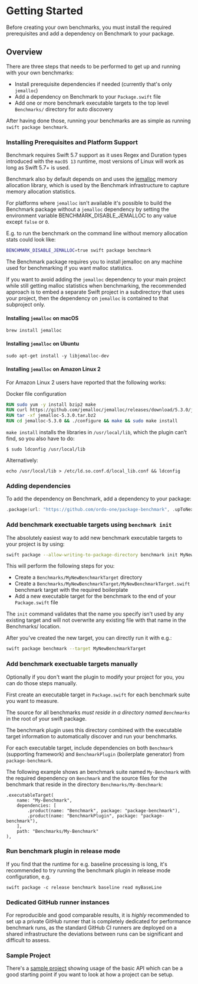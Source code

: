 # Getting Started

Before creating your own benchmarks, you must install the required prerequisites and add a dependency on Benchmark to your package.

## Overview

There are three steps that needs to be performed to get up and running with your own benchmarks:

* Install prerequisite dependencies if needed (currently that's only `jemalloc`) 
* Add a dependency on Benchmark to your `Package.swift` file
* Add one or more benchmark executable targets to the top level `Benchmarks/` directory for auto discovery

After having done those, running your benchmarks are as simple as running `swift package benchmark`.

### Installing Prerequisites and Platform Support

Benchmark requires Swift 5.7 support as it uses Regex and Duration types introduced with the `macOS 13` runtime, most versions of Linux will work as long as Swift 5.7+ is used. 

Benchmark also by default depends on and uses the [jemalloc](https://jemalloc.net) memory allocation library, which is used by the Benchmark infrastructure to capture memory allocation statistics.

For platforms where `jemalloc` isn't available it's possible to build the Benchmark package without a `jemalloc` dependency by setting the environment variable BENCHMARK_DISABLE_JEMALLOC to any value except `false` or `0`.

E.g. to run the benchmark on the command line without memory allocation stats could look like:

```bash
BENCHMARK_DISABLE_JEMALLOC=true swift package benchmark
```

The Benchmark package requires you to install jemalloc on any machine used for benchmarking if you want malloc statistics. 

If you want to avoid adding the `jemalloc` dependency to your main project while still getting malloc statistics when benchmarking, the recommended approach is to embed a separate Swift project in a subdirectory that uses your project, then the dependency on `jemalloc` is contained to that subproject only.

#### Installing `jemalloc` on macOS

```
brew install jemalloc
````

#### Installing `jemalloc` on Ubuntu

```
sudo apt-get install -y libjemalloc-dev
```

#### Installing `jemalloc` on Amazon Linux 2 
For Amazon Linux 2 users have reported that the following works:

Docker file configuration
```dockerfile
RUN sudo yum -y install bzip2 make
RUN curl https://github.com/jemalloc/jemalloc/releases/download/5.3.0/jemalloc-5.3.0.tar.bz2 -L -o jemalloc-5.3.0.tar.bz2
RUN tar -xf jemalloc-5.3.0.tar.bz2
RUN cd jemalloc-5.3.0 && ./configure && make && sudo make install
```

`make install` installs the libraries in `/usr/local/lib`, which the plugin can’t find, so you also have to do:

```
$ sudo ldconfig /usr/local/lib
```

Alternatively:
```
echo /usr/local/lib > /etc/ld.so.conf.d/local_lib.conf && ldconfig
```

### Adding dependencies

To add the dependency on Benchmark, add a dependency to your package:

```swift
.package(url: "https://github.com/ordo-one/package-benchmark", .upToNextMajor(from: "1.0.0")),
```

### Add benchmark exectuable targets using `benchmark init`
The absolutely easiest way to add new benchmark executable targets to your project is by using:
```bash
swift package --allow-writing-to-package-directory benchmark init MyNewBenchmarkTarget
```

This will perform the following steps for you:

* Create a `Benchmarks/MyNewBenchmarkTarget` directory
* Create a `Benchmarks/MyNewBenchmarkTarget/MyNewBenchmarkTarget.swift` benchmark target with the required boilerplate
* Add a new executable target for the benchmark to the end of your `Package.swift` file

The `init` command validates that the name you specify isn't used by any existing target and will not overwrite any existing file with that name in the Benchmarks/ location. 

After you've created the new target, you can directly run it with e.g.:
```bash
swift package benchmark --target MyNewBenchmarkTarget
```

### Add benchmark exectuable targets manually
Optionally if you don't want the plugin to modify your project for you, you can do those steps manually.

First create an executable target in `Package.swift` for each benchmark suite you want to measure.

The source for all benchmarks *must reside in a directory named `Benchmarks`* in the root of your swift package.

The benchmark plugin uses this directory combined with the executable target information to automatically discover and run your benchmarks.

For each executable target, include dependencies on both `Benchmark` (supporting framework) and `BenchmarkPlugin` (boilerplate generator) from `package-benchmark`.

The following example shows an benchmark suite named `My-Benchmark` with the required dependency on `Benchmark` and the source files for the benchmark that reside in the directory `Benchmarks/My-Benchmark`:

```
.executableTarget(
    name: "My-Benchmark",
    dependencies: [
        .product(name: "Benchmark", package: "package-benchmark"),
        .product(name: "BenchmarkPlugin", package: "package-benchmark"),
    ],
    path: "Benchmarks/My-Benchmark"
),
```

### Run benchmark plugin in release mode
If you find that the runtime for e.g. baseline processing is long, it's recommended to try running the benchmark
plugin in release mode configuration, e.g.

```
swift package -c release benchmark baseline read myBaseLine
```

### Dedicated GitHub runner instances

For reproducible and good comparable results, it is *highly* recommended to set up a private GitHub runner that is completely dedicated for performance benchmark runs, as the standard GitHub CI runners are deployed on a shared infrastructure the deviations between runs can be significant and difficult to assess.

### Sample Project

There's a [sample project](https://github.com/ordo-one/package-benchmark-samples) showing usage of the basic API which can be a good starting point if you want to look at how a project can be setup.
